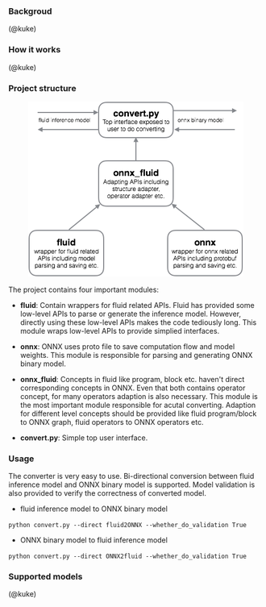 ### Backgroud

(@kuke)

### How it works
(@kuke)

### Project structure

<p align="center">
<img src="./images/project_structure.png"/>
</p>

The project contains four important modules: 

* **fluid**: Contain wrappers for fluid related APIs. Fluid has provided some low-level APIs to parse or generate the inference model. However, directly using these low-level APIs makes the code tediously long. This module wraps low-level APIs to provide simplied interfaces.

* **onnx**: ONNX uses proto file to save computation flow and model weights. This module is responsible for parsing and generating ONNX binary model.

* **onnx_fluid**: Concepts in fluid like program, block etc. haven't direct corresponding concepts in ONNX. Even that both contains operator concept, for many operators adaption is also necessary. This module is the most important module responsible for acutal converting. Adaption for different level concepts should be provided like fluid program/block to ONNX graph, fluid operators to ONNX operators etc.

* **convert.py**: Simple top user interface. 

### Usage
The converter is very easy to use. Bi-directional conversion between fluid inference model and ONNX binary model is supported. Model validation is also provided to verify the correctness of converted model.

* fluid inference model to ONNX binary model

`python convert.py --direct fluid2ONNX --whether_do_validation True`

* ONNX binary model to fluid inference model

`python convert.py --direct ONNX2fluid --whether_do_validation True`


### Supported models
(@kuke)

